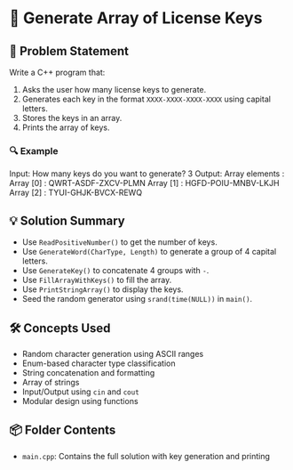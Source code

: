 # 🔑 Generate Array of License Keys

## 🧩 Problem Statement
Write a C++ program that:
1. Asks the user how many license keys to generate.
2. Generates each key in the format `XXXX-XXXX-XXXX-XXXX` using capital letters.
3. Stores the keys in an array.
4. Prints the array of keys.

### 🔍 Example
Input:
How many keys do you want to generate? 3
Output:
Array elements :
Array [0] : QWRT-ASDF-ZXCV-PLMN
Array [1] : HGFD-POIU-MNBV-LKJH 
Array [2] : TYUI-GHJK-BVCX-REWQ

## 💡 Solution Summary
- Use `ReadPositiveNumber()` to get the number of keys.
- Use `GenerateWord(CharType, Length)` to generate a group of 4 capital letters.
- Use `GenerateKey()` to concatenate 4 groups with `-`.
- Use `FillArrayWithKeys()` to fill the array.
- Use `PrintStringArray()` to display the keys.
- Seed the random generator using `srand(time(NULL))` in `main()`.

## 🛠️ Concepts Used
- Random character generation using ASCII ranges
- Enum-based character type classification
- String concatenation and formatting
- Array of strings
- Input/Output using `cin` and `cout`
- Modular design using functions

## 📦 Folder Contents
- `main.cpp`: Contains the full solution with key generation and printing
